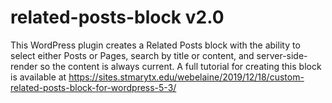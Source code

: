 # related-posts-block v2.0
This WordPress plugin creates a Related Posts block with the ability to select either Posts or Pages, search by title or content, and server-side-render so the content is always current. A full tutorial for creating this block is available at https://sites.stmarytx.edu/webelaine/2019/12/18/custom-related-posts-block-for-wordpress-5-3/